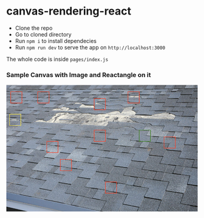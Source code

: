 # canvas-rendering-react

- Clone the repo
- Go to cloned directory
- Run `npm i` to install dependecies
- Run `npm run dev` to serve the app on `http://localhost:3000`


The whole code is inside `pages/index.js`


### Sample Canvas with Image and Reactangle on it

<img src="public/draw-image-rectangle-on-canvas.png" />


